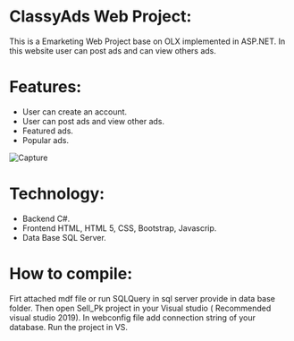 # ClassyAds Web Project:
This is a Emarketing Web Project base on OLX implemented in ASP.NET. In this website user can post ads and can view others ads.

# Features:
- User can create an account.
- User can post ads and view other ads.
- Featured ads.
- Popular ads.

![Capture](https://user-images.githubusercontent.com/65450291/84246536-3386d900-ab20-11ea-8c53-25fbf6dd4794.JPG)

# Technology:
- Backend C#.
- Frontend HTML, HTML 5, CSS, Bootstrap, Javascrip.
- Data Base SQL Server.

# How to compile:
Firt attached mdf file or run SQLQuery in sql server  provide in data base folder. Then open Sell_Pk project  in your Visual studio ( Recommended visual studio 2019). In webconfig file add connection string of your database. Run the project in VS.
